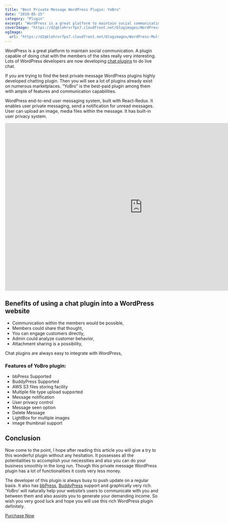 ```yaml
---
title: "Best Private Message WordPress Plugin: YoBro"
date: "2019-05-15"
category: "Plugin"
excerpt: "WordPress is a great platform to maintain social communication. A plugin capable of doing chat with the members of the sites really very interesting. Lots of WordPress developers are now developing chat plugins to do live chat. If you are trying to find the best private message WordPress plugins highly developed chatting plugin. Then you"
coverImage: "https://d2qklehrvrfpx7.cloudfront.net/blogimages/WordPress-Multi-User-Private-Messaging-Plugin-1.png"
ogImage:
  url: "https://d2qklehrvrfpx7.cloudfront.net/blogimages/WordPress-Multi-User-Private-Messaging-Plugin-1.png"
---
```


WordPress is a great platform to maintain social communication. A plugin capable of doing chat with the members of the sites really very interesting. Lots of WordPress developers are now developing [chat plugins](https://redq.io/blog/best-wordpress-chat-plugin/) to do live chat.

If you are trying to find the best private message WordPress plugins highly developed chatting plugin. Then you will see a lot of plugins already exist on numerous marketplaces. “YoBro” is the best-paid plugin among them with ample of features and communication capabilities.

WordPress end-to-end user messaging system, built with React-Redux. It enables user private messaging, send a notification for unread messages. User can upload an image, media files within the message. It has built-in user privacy system.

<iframe src="https://www.youtube.com/embed/5o0EkqJPpPI" width="900" height="550" frameborder="0" allowfullscreen="allowfullscreen"><span data-mce-type="bookmark" style="display: inline-block; width: 0px; overflow: hidden; line-height: 0;" class="mce_SELRES_start">﻿</span></iframe>

## **Benefits of using a chat plugin into a WordPress website**

- Communication within the members would be possible,
- Members could share that thought,
- You can engage customers directly,
- Admin could analyze customer behavior,
- Attachment sharing is a possibility,

Chat plugins are always easy to integrate with WordPress,

### **Features of YoBro plugin:**

- bbPress Supported
- BuddyPress Supported
- AWS S3 files storing facility
- Multiple file type upload supported
- Message notification
- User privacy control
- Message seen option
- Delete Message
- LightBox for multiple images
- image thumbnail support

## **Conclusion**

Now come to the point, I hope after reading this article you will give a try to this wonderful plugin without any hesitation. It possesses all the potentialities to accomplish your necessities and also you can do your business smoothly in the long run. Though this private message WordPress plugin has a lot of functionalities it costs very less money.

The developer of this plugin is always busy to push update on a regular basis. It also has [bbPress](https://bbpress.org/), [BuddyPress](https://buddypress.org/) support and graphically very rich. ‘YoBro’ will naturally help your website’s users to communicate with you and between them and also assists you to generate your demanding income. So wish you very good luck and hope you will use this rich WordPress plugin definitely.

<a href="https://codecanyon.net/item/yobro-wordpress-multi-user-private-messaging-plugin/20563304?ref=redqteam" class="btn">Purchase Now</a>
